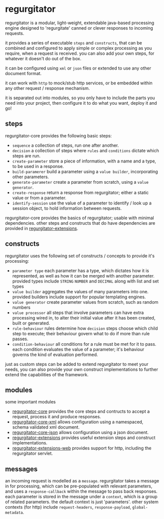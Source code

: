regurgitator
============
regurgitator is a modular, light-weight, extendable java-based processing engine designed to 'regurgitate' canned or clever responses to incoming requests.

it provides a series of executable ``steps`` and ``constructs``, that can be combined and configured to apply simple or complex processing as you require, when a request is received.
you can also add your own steps, for whatever it doesn't do out of the box. 

it can be configured using ``xml`` or ``json`` files or extended to use any other document format.

it can work with ``http`` to mock/stub http services, or be embedded within any other request / response mechanism.

it is separated out into modules, so you only have to include the parts you need into your project, then configure it to do what you want, deploy it and go!

steps
-----

regurgitator-core provides the following basic steps:
- ``sequence`` a collection of steps, run one after another.
- ``decision`` a collection of steps where ``rules`` and ``conditions`` dictate which steps are run.
- ``create-parameter`` store a piece of information, with a name and a type, to be used in a response.
- ``build-paramerer`` build a parameter using a ``value builder``, incorporating other parameters.
- ``generate-parameter`` create a parameter from scratch, using a ``value generator``.
- ``create-response`` return a response from regurgitator; either a static value or from a parameter.
- ``identify-session`` use the value of a parameter to identify / look up a session object, to hold information between requests.

regurgitator-core provides the basics of regurgitator; usable with minimal dependencies. other steps and constructs that do have dependencies are provided in [regurgitator-extensions](https://github.com/talmeym/regurgitator-extensions).

constructs
----------

regurgitator uses the following set of constructs / concepts to provide it's processing:
- ``parameter type`` each parameter has a type, which dictates how it is represented, as well as how it can be merged with another parameter. provided types include ``STRING`` ``NUMBER`` and ``DECIMAL`` along with list and set types
- ``value builder`` aggregates the values of many parameters into one. provided builders include support for popular templating engines. 
- ``value generator`` create parameter values from scratch, such as random numbers
- ``value processor`` all steps that involve parameters can have extra processing wired in, to alter their initial value after it has been created, built or generated.
- ``rule-behaviour`` rules determine how ``decision`` steps choose which child step to execute; their behaviour govern what to do if more than rule passes.
- ``condition-behaviour`` all conditions for a rule must be met for it to pass. each condition evaluates the value of a parameter; it's behaviour governs the kind of evaluation performed.

just as custom steps can be added to extend regurgitator to meet your needs, you can also provide your own construct implementations to further extend the capabilities of the framework. 

modules
-------

some important modules

- [regurgitator-core](https://github.com/talmeym/regurgitator-core) provides the core steps and contructs to accept a request, process it and produce responses.
- [regurgitator-core-xml](https://github.com/talmeym/regurgitator-core-xml) allows configuration using a namespaced, schema validated xml document.
- [regurgitator-core-json](https://github.com/talmeym/regurgitator-core-json) allows configuration using a json document.
- [regurgitator-extensions](https://github.com/talmeym/regurgitator-extensions) provides useful extension steps and construct implementations.
- [regurgitator-extensions-web](https://github.com/talmeym/regurgitator-extensions-web) provides support for http, including the regurgitator servlet.

messages
--------

an incoming request is modelled as a ``message``. regurgitator takes a message in for processing, which can be pre-populated with relevant parameters, and uses a ``response-callback`` within the message to pass back responses. each parameter is stored in the message under a ``context``, which is a group of related parameters. the default context is just 'parameters'. other system contexts (for http) include ``request-headers``, ``response-payload``, ``global-metadata``.
